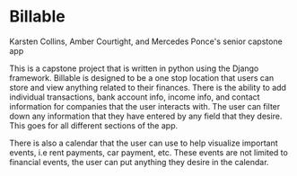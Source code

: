 # Billable
Karsten Collins, Amber Courtight, and Mercedes Ponce's senior capstone app

This is a capstone project that is written in python using the Django framework. Billable is designed to be a one stop location that users can store and view anything related
to their finances. There is the ability to add individual transactions, bank account info, income info, and contact information for companies that the user interacts
with. The user can filter down any information that they have entered by any field that they desire. This goes for all different sections of the app. 

There is also a calendar that the user can use to help visualize important events, i.e rent payments, car payment, etc. These events are not limited to financial events, the
user can put anything they desire in the calendar. 
